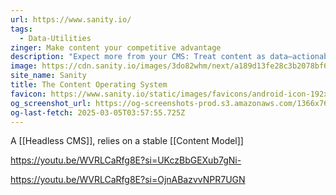 ```yaml
---
url: https://www.sanity.io/
tags:
  - Data-Utilities
zinger: Make content your competitive advantage
description: "Expect more from your CMS: Treat content as data—actionable, scalable, and ready to drive your business forward with Sanity Content Operating System."
image: https://cdn.sanity.io/images/3do82whm/next/a189d13fe28c3b2078bf60ae32e12ba7bb9c14fb-1200x630.png
site_name: Sanity
title: The Content Operating System
favicon: https://www.sanity.io/static/images/favicons/android-icon-192x192.png
og_screenshot_url: https://og-screenshots-prod.s3.amazonaws.com/1366x768/80/false/cddd7325109c196289c1b7cd71cdd34e14e7223e5a424507066a0c4549be3114.jpeg
og-last-fetch: 2025-03-05T03:57:55.725Z
---
```



A [[Headless CMS]],  relies on a stable [[Content Model]]


https://youtu.be/WVRLCaRfg8E?si=UKczBbGEXub7gNi-

https://youtu.be/WVRLCaRfg8E?si=OjnABazvvNPR7UGN
